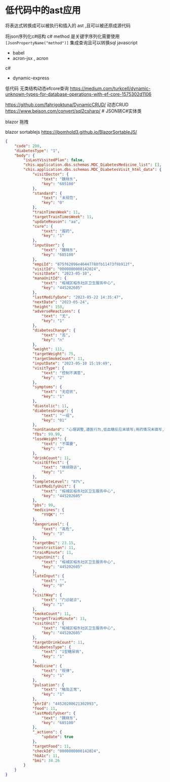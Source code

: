 # 低代码中的ast应用

将表达式转换成可以被执行和插入的 ast ,且可以被还原成源代码

将json序列化c#结构
c# method 是关键字序列化需要使用`[JsonPropertyName("method")]`
集成查询且可以转换sql
javascript
* babel 
* acron-jsx , acron

c# 
* dynamic-express


低代码 无类结构动态efcore查询
https://medium.com/turkcell/dynamic-unknown-types-for-database-operations-with-ef-core-1575302d1106

https://github.com/fahrigoktuna/DynamicCRUD/ 动态CRUD
https://www.bejson.com/convert/sql2csharp/ # JSON转C#实体类

blazor 拖拽

blazor sortablejs
https://jbomhold3.github.io/BlazorSortableJS/


```json
{
	"code": 200,
	"diabetesType": "1",
	"body": {
		"isLastVisitedPlan": false,
		"chis.application.dbs.schemas.MDC_DiabetesMedicine_list": [],
		"chis.application.dbs.schemas.MDC_DiabetesVisit_html_data": {
			"visitDoctor": {
				"text": "魏晓东",
				"key": "605100"
			},
			"standard": {
				"text": "未规范",
				"key": "0"
			},
			"trainTimesWeek": 11,
			"targetTrainTimesWeek": 11,
			"updateReason": "aa",
			"cure": {
				"text": "服药",
				"key": "1"
			},
			"inputUser": {
				"text": "魏晓东",
				"key": "605100"
			},
			"empiId": "875f62096e46447780fb11473f9b912f",
			"visitId": "0000000000142024",
			"visitDate": "2023-05-10",
			"manaUnitId": {
				"text": "榕城区榕东社区卫生服务中心",
				"key": "445202605"
			},
			"lastModifyDate": "2023-05-22 14:35:47",
			"nextDate": "2023-05-24",
			"height": 158,
			"adverseReactions": {
				"text": "无",
				"key": "1"
			},
			"diabetesChange": {
				"text": "否",
				"key": "n"
			},
			"weight": 111,
			"targetWeight": 75,
			"targetSmokeCount": 11,
			"inputDate": "2023-05-10 15:19:49",
			"visitType": {
				"text": "控制不满意",
				"key": "2"
			},
			"symptoms": {
				"text": "无症状",
				"key": "1"
			},
			"diastolic": 11,
			"diabetesGroup": {
				"text": "一组",
				"key": "01"
			},
			"nonStandard": "心理调整,遵医行为,低血糖反应未填写;用药情况未填写,存在危急情况（空腹血糖≥16.7mmol/L或空腹血糖≤3.9mmol/L或血压≥180/110mmHg）时，【转诊原因】或【转诊科别】未填写;",
			"fbs": 99.99,
			"loseWeight": {
				"text": "不需要",
				"key": "2"
			},
			"drinkCount": 11,
			"visitEffect": {
				"text": "继续随访",
				"key": "1"
			},
			"completeLevel": "87%",
			"lastModifyUnit": {
				"text": "榕城区榕东社区卫生服务中心",
				"key": "445202605"
			},
			"pbs": 99,
			"medicines": {
				"YYQK": ""
			},
			"dangerLevel": {
				"text": "高危",
				"key": "3"
			},
			"targetBmi": 23.15,
			"constriction": 11,
			"trainMinute": 11,
			"inputUnit": {
				"text": "榕城区榕东社区卫生服务中心",
				"key": "445202605"
			},
			"lateInput": {
				"text": "",
				"key": "0"
			},
			"visitWay": {
				"text": "门诊就诊",
				"key": "1"
			},
			"smokeCount": 11,
			"targetTrainMinute": 11,
			"visitUnit": {
				"text": "榕城区榕东社区卫生服务中心",
				"key": "445202605"
			},
			"targetDrinkCount": 11,
			"diabetesType": {
				"text": "1型糖尿病",
				"key": "1"
			},
			"medicine": {
				"text": "规律",
				"key": "1"
			},
			"pulsation": {
				"text": "触及正常",
				"key": "1"
			},
			"phrId": "44520200621302093",
			"food": 11,
			"lastModifyUser": {
				"text": "魏晓东",
				"key": "605100"
			},
			"_actions": {
				"update": true
			},
			"targetFood": 11,
			"checkId": "0000000000142024",
			"hbA1c": 11,
			"bmi": 34.26
		}
	}
}
```